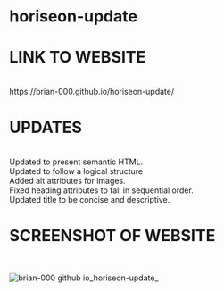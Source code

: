 # horiseon-update

<h1>LINK TO WEBSITE </h1> <br/>
https://brian-000.github.io/horiseon-update/
<br/>
<h1>UPDATES</h1><br/>
Updated to present semantic HTML.<br/>
Updated to follow a logical structure<br/>
Added alt attributes for images.<br/>
Fixed heading attributes to fall in sequential order.<br/>
Updated title to be concise and descriptive.
<br/>
<h1>SCREENSHOT OF WEBSITE</h1><br/>

![brian-000 github io_horiseon-update_](https://user-images.githubusercontent.com/97015333/153781598-f07fec5f-15f6-4f4a-9a9f-bc3f9d2defe7.png)
